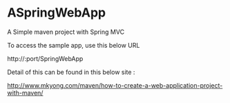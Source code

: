 # ASpringWebApp
A Simple maven project with Spring MVC

To access the sample app, use this below URL

http://<host>:port/SpringWebApp

Detail of this can be found in this below site :

http://www.mkyong.com/maven/how-to-create-a-web-application-project-with-maven/

